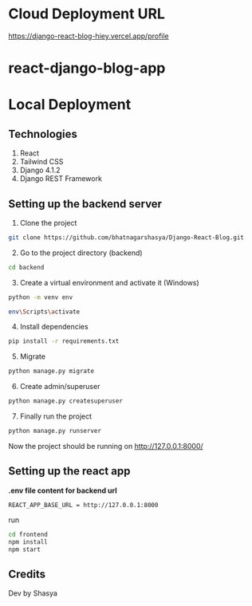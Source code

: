 # Cloud Deployment URL
https://django-react-blog-hiey.vercel.app/profile


# react-django-blog-app

# Local Deployment  

## Technologies
1. React
2. Tailwind CSS
3. Django 4.1.2
3. Django REST Framework


## Setting up the backend server
1. Clone the project
```bash
git clone https://github.com/bhatnagarshasya/Django-React-Blog.git
```
2. Go to the project directory (backend)
```bash
cd backend
```
3. Create a virtual environment and activate it (Windows)
```bash
python -m venv env
```
```bash
env\Scripts\activate
```
4. Install dependencies
```bash
pip install -r requirements.txt
```
5. Migrate
```bash
python manage.py migrate
```
6. Create admin/superuser
```bash
python manage.py createsuperuser
```
7. Finally run the project
```bash
python manage.py runserver
```
Now the project should be running on http://127.0.0.1:8000/

## Setting up the react app

**.env file content for backend url**
```
REACT_APP_BASE_URL = http://127.0.0.1:8000
```
run
```bash
cd frontend
npm install
npm start
```

## Credits
Dev by Shasya



